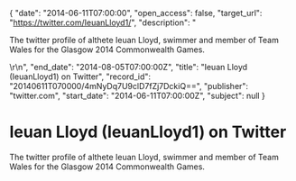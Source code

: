 {
  "date": "2014-06-11T07:00:00", 
  "open_access": false, 
  "target_url": "https://twitter.com/IeuanLloyd1/", 
  "description": "<p>The twitter profile of althete Ieuan Lloyd, swimmer and member of Team Wales for the Glasgow 2014 Commonwealth Games.</p>\r\n", 
  "end_date": "2014-08-05T07:00:00Z", 
  "title": "Ieuan Lloyd (IeuanLloyd1) on Twitter", 
  "record_id": "20140611T070000/4mNyDq7U9clD7fZj7DckiQ==", 
  "publisher": "twitter.com", 
  "start_date": "2014-06-11T07:00:00Z", 
  "subject": null
}

# Ieuan Lloyd (IeuanLloyd1) on Twitter

<p>The twitter profile of althete Ieuan Lloyd, swimmer and member of Team Wales for the Glasgow 2014 Commonwealth Games.</p>
